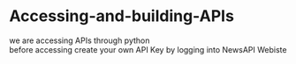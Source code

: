 # Accessing-and-building-APIs  

we are accessing APIs through python  
before accessing create your own API Key by logging into NewsAPI Webiste
